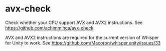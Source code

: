 # avx-check
Check whether your CPU support AVX and AVX2 instructions.
See https://github.com/achimmihca/avx-check

AVX and AVX2 instructions are required for the current version of Whisper for Unity to work.
See https://github.com/Macoron/whisper.unity/issues/33
